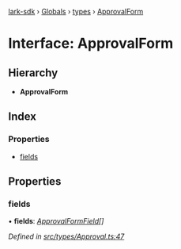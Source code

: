 [lark-sdk](../README.md) › [Globals](../globals.md) › [types](../modules/types.md) › [ApprovalForm](types.approvalform.md)

# Interface: ApprovalForm

## Hierarchy

* **ApprovalForm**

## Index

### Properties

* [fields](types.approvalform.md#fields)

## Properties

###  fields

• **fields**: *[ApprovalFormField](types.approvalformfield.md)[]*

*Defined in [src/types/Approval.ts:47](https://github.com/TbhT/lark-sdk/blob/5ecb791/src/types/Approval.ts#L47)*
